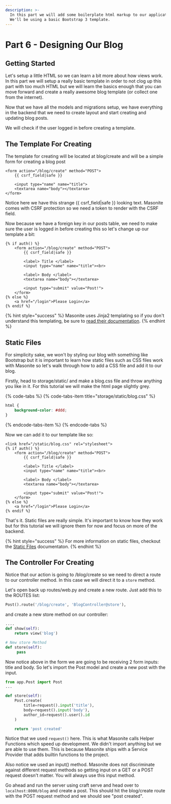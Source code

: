 ```yaml
---
description: >-
  In this part we will add some boilerplate html markup to our application.
  We'll be using a basic Bootstrap 3 template.
---
```


# Part 6 - Designing Our Blog

## Getting Started

Let's setup a little HTML so we can learn a bit more about how views work. In this part we will setup a really basic template in order to not clog up this part with too much HTML but we will learn the basics enough that you can move forward and create a really awesome blog template \(or collect one from the internet\).

Now that we have all the models and migrations setup, we have everything in the backend that we need to create layout and start creating and updating blog posts.

We will check if the user logged in before creating a template.

## The Template For Creating

The template for creating will be located at blog/create and will be a simple form for creating a blog post

```markup
<form action="/blog/create" method="POST">
    {{ csrf_field|safe }}

    <input type="name" name="title">
    <textarea name="body"></textarea>
</form>
```

Notice here we have this strange {{ csrf\_field\|safe }} looking text. Masonite comes with CSRF protection so we need a token to render with the CSRF field.

Now because we have a foreign key in our posts table, we need to make sure the user is logged in before creating this so let's change up our template a bit:

```markup
{% if auth() %}
    <form action="/blog/create" method="POST">
        {{ csrf_field|safe }}

        <label> Title </label>
        <input type="name" name="title"><br>
        
        <label> Body </label>
        <textarea name="body"></textarea>
        
        <input type="submit" value="Post!">
    </form>
{% else %}
    <a href="/login">Please Login</a>
{% endif %}
```

{% hint style="success" %}
Masonite uses Jinja2 templating so if you don't understand this templating, be sure to [read their documentation](http://jinja.pocoo.org/docs/2.10/).
{% endhint %}

## Static Files

For simplicity sake, we won't by styling our blog with something like Bootstrap but it is important to learn how static files such as CSS files work with Masonite so let's walk through how to add a CSS file and add it to our blog.

Firstly, head to storage/static/ and make a blog.css file and throw anything you like in it. For this tutorial we will make the html page slightly grey.

{% code-tabs %}
{% code-tabs-item title="storage/static/blog.css" %}
```css
html {
    background-color: #ddd;
}
```
{% endcode-tabs-item %}
{% endcode-tabs %}

Now we can add it to our template like so:

```markup
<link href="/static/blog.css" rel="stylesheet">
{% if auth() %}
    <form action="/blog/create" method="POST">
        {{ csrf_field|safe }}

        <label> Title </label>
        <input type="name" name="title"><br>
        
        <label> Body </label>
        <textarea name="body"></textarea>
        
        <input type="submit" value="Post!">
    </form>
{% else %}
    <a href="/login">Please Login</a>
{% endif %}
```

That's it. Static files are really simple. It's important to know how they work but for this tutorial we will ignore them for now and focus on more of the backend.

{% hint style="success" %}
For more information on static files, checkout the [Static Files](../the-basics/static-files.md) documentaton.
{% endhint %}

## The Controller For Creating

Notice that our action is going to /blog/create so we need to direct a route to our controller method. In this case we will direct it to a `store` method.

Let's open back up routes/web.py and create a new route. Just add this to the ROUTES list:

```python
Post().route('/blog/create', 'BlogController@store'),
```

and create a new store method on our controller:

```python
....
def show(self): 
    return view('blog')

# New store Method
def store(self): 
     pass
```

Now notice above in the form we are going to be receiving 2 form inputs: title and body. So let's import the Post model and create a new post with the input.

```python
from app.Post import Post
...

def store(self):
    Post.create(
        title=request().input('title'),
        body=request().input('body'),
        author_id=request().user().id
    )

    return 'post created'
```

Notice that we used `request()` here. This is what Masonite calls Helper Functions which speed up development. We didn't import anything but we are able to use them. This is because Masonite ships with a Service Provider that adds builtin functions to the project.

Also notice we used an input\(\) method. Masonite does not discriminate against different request methods so getting input on a GET or a POST request doesn't matter. You will always use this input method.

Go ahead and run the server using craft serve and head over to `localhost:8000/blog` and create a post. This should hit the blog/create route with the POST request method and we should see "post created".







